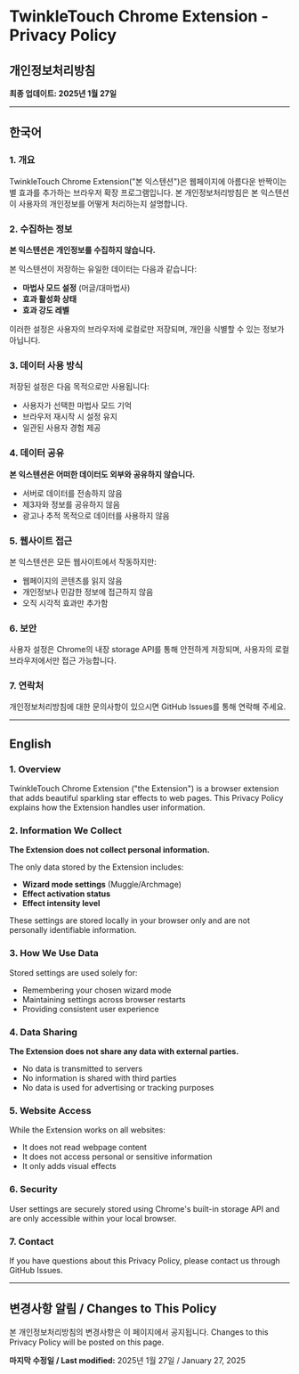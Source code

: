 # TwinkleTouch Chrome Extension - Privacy Policy
## 개인정보처리방침

**최종 업데이트: 2025년 1월 27일**

---

## 한국어

### 1. 개요
TwinkleTouch Chrome Extension("본 익스텐션")은 웹페이지에 아름다운 반짝이는 별 효과를 추가하는 브라우저 확장 프로그램입니다. 본 개인정보처리방침은 본 익스텐션이 사용자의 개인정보를 어떻게 처리하는지 설명합니다.

### 2. 수집하는 정보
**본 익스텐션은 개인정보를 수집하지 않습니다.**

본 익스텐션이 저장하는 유일한 데이터는 다음과 같습니다:
- **마법사 모드 설정** (머글/대마법사)
- **효과 활성화 상태**
- **효과 강도 레벨**

이러한 설정은 사용자의 브라우저에 로컬로만 저장되며, 개인을 식별할 수 있는 정보가 아닙니다.

### 3. 데이터 사용 방식
저장된 설정은 다음 목적으로만 사용됩니다:
- 사용자가 선택한 마법사 모드 기억
- 브라우저 재시작 시 설정 유지
- 일관된 사용자 경험 제공

### 4. 데이터 공유
**본 익스텐션은 어떠한 데이터도 외부와 공유하지 않습니다.**
- 서버로 데이터를 전송하지 않음
- 제3자와 정보를 공유하지 않음
- 광고나 추적 목적으로 데이터를 사용하지 않음

### 5. 웹사이트 접근
본 익스텐션은 모든 웹사이트에서 작동하지만:
- 웹페이지의 콘텐츠를 읽지 않음
- 개인정보나 민감한 정보에 접근하지 않음
- 오직 시각적 효과만 추가함

### 6. 보안
사용자 설정은 Chrome의 내장 storage API를 통해 안전하게 저장되며, 사용자의 로컬 브라우저에서만 접근 가능합니다.

### 7. 연락처
개인정보처리방침에 대한 문의사항이 있으시면 GitHub Issues를 통해 연락해 주세요.

---

## English

### 1. Overview
TwinkleTouch Chrome Extension ("the Extension") is a browser extension that adds beautiful sparkling star effects to web pages. This Privacy Policy explains how the Extension handles user information.

### 2. Information We Collect
**The Extension does not collect personal information.**

The only data stored by the Extension includes:
- **Wizard mode settings** (Muggle/Archmage)
- **Effect activation status**
- **Effect intensity level**

These settings are stored locally in your browser only and are not personally identifiable information.

### 3. How We Use Data
Stored settings are used solely for:
- Remembering your chosen wizard mode
- Maintaining settings across browser restarts
- Providing consistent user experience

### 4. Data Sharing
**The Extension does not share any data with external parties.**
- No data is transmitted to servers
- No information is shared with third parties
- No data is used for advertising or tracking purposes

### 5. Website Access
While the Extension works on all websites:
- It does not read webpage content
- It does not access personal or sensitive information
- It only adds visual effects

### 6. Security
User settings are securely stored using Chrome's built-in storage API and are only accessible within your local browser.

### 7. Contact
If you have questions about this Privacy Policy, please contact us through GitHub Issues.

---

## 변경사항 알림 / Changes to This Policy

본 개인정보처리방침의 변경사항은 이 페이지에서 공지됩니다.
Changes to this Privacy Policy will be posted on this page.

**마지막 수정일 / Last modified:** 2025년 1월 27일 / January 27, 2025 